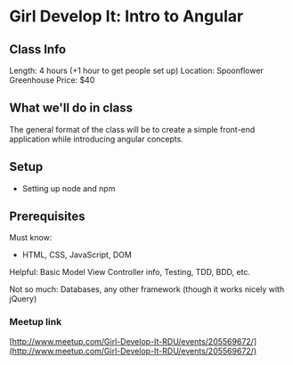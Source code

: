 Girl Develop It: Intro to Angular
=================================

## Class Info

Length: 4 hours (+1 hour to get people set up)
Location: Spoonflower Greenhouse
Price: $40

## What we'll do in class
The general format of the class will be to create a simple front-end application while introducing angular concepts.

## Setup

- Setting up node and npm

## Prerequisites
Must know:
- HTML, CSS, JavaScript, DOM

Helpful:
Basic Model View Controller info, Testing, TDD, BDD, etc.

Not so much:
Databases, any other framework (though it works nicely with jQuery)

### Meetup link
[http://www.meetup.com/Girl-Develop-It-RDU/events/205569672/](http://www.meetup.com/Girl-Develop-It-RDU/events/205569672/)
